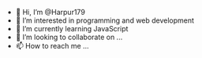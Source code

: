 - 👋 Hi, I’m @Harpur179 
- 👀 I’m interested in programming and web development
- 🌱 I’m currently learning JavaScript
- 💞️ I’m looking to collaborate on ...
- 📫 How to reach me ...

<!---
Harpur179/Harpur179 is a ✨ special ✨ repository because its `README.md` (this file) appears on your GitHub profile.
You can click the Preview link to take a look at your changes.
--->
